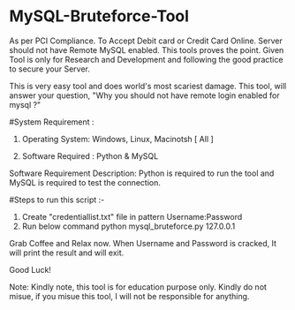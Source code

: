 # MySQL-Bruteforce-Tool
As per PCI Compliance. To Accept Debit card or Credit Card Online. Server should not have Remote MySQL enabled. 
This tools proves the point. Given Tool is only for Research and Development and following the good practice to secure your Server.

This is very easy tool and does world's most scariest damage. This tool, will answer your question, "Why you should not have remote login enabled for mysql ?"

#System Requirement : 

1. Operating System: Windows, Linux, Macinotsh [ All ]

2. Software Required : Python & MySQL

Software Requirement Description: Python is required to run the tool and MySQL is required to test the connection.

#Steps to run this script :-

1. Create "credentiallist.txt" file in pattern
        Username:Password
2. Run below command 
        python mysql_bruteforce.py 127.0.0.1

Grab Coffee and Relax now. When Username and Password is cracked, It will print the result and will exit.

Good Luck!

Note: Kindly note, this tool is for education purpose only. Kindly do not misue, if you misue this tool, I will not be responsible for anything.
